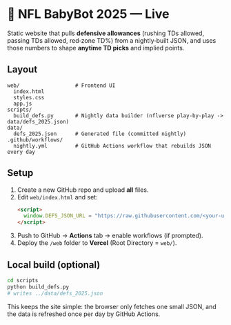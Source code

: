# 🏈 NFL BabyBot 2025 — Live

Static website that pulls **defensive allowances** (rushing TDs allowed, passing TDs allowed, red‑zone TD%) from a nightly‑built JSON, and uses those numbers to shape **anytime TD picks** and implied points.

## Layout
```
web/                  # Frontend UI
  index.html
  styles.css
  app.js
scripts/
  build_defs.py       # Nightly data builder (nflverse play-by-play -> data/defs_2025.json)
data/
  defs_2025.json      # Generated file (committed nightly)
.github/workflows/
  nightly.yml         # GitHub Actions workflow that rebuilds JSON every day
```

## Setup
1. Create a new GitHub repo and upload **all** files.
2. Edit `web/index.html` and set:
   ```html
   <script>
     window.DEFS_JSON_URL = "https://raw.githubusercontent.com/<your-username>/<your-repo>/main/data/defs_2025.json";
   </script>
   ```
3. Push to GitHub → **Actions** tab → enable workflows (if prompted).
4. Deploy the `/web` folder to **Vercel** (Root Directory = `web/`).

## Local build (optional)
```bash
cd scripts
python build_defs.py
# writes ../data/defs_2025.json
```

This keeps the site simple: the browser only fetches one small JSON, and the data is refreshed once per day by GitHub Actions.
